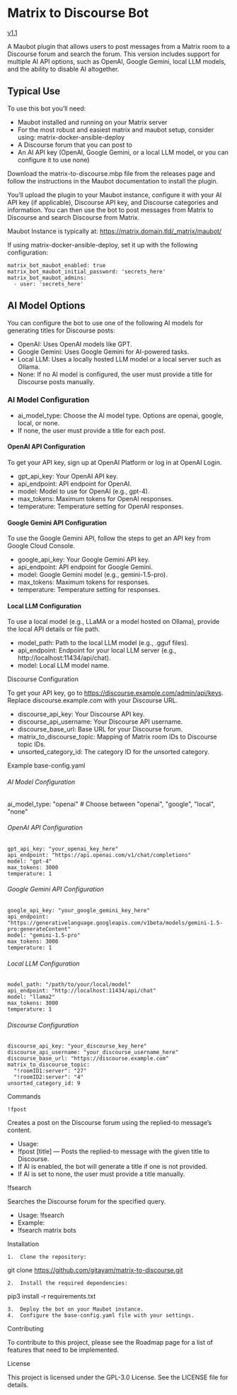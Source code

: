 
# Matrix to Discourse Bot 
[v1.1](https://github.com/gitayam/matrix-to-discourse/releases/tag/v1.1)

A Maubot plugin that allows users to post messages from a Matrix room to a Discourse forum and search the forum. This version includes support for multiple AI API options, such as OpenAI, Google Gemini, local LLM models, and the ability to disable AI altogether.

## Typical Use

To use this bot you’ll need:

- Maubot installed and running on your Matrix server
- For the most robust and easiest matrix and maubot setup, consider using: matrix-docker-ansible-deploy
- A Discourse forum that you can post to
- An AI API key (OpenAI, Google Gemini, or a local LLM model, or you can configure it to use none)

Download the matrix-to-discourse.mbp file from the releases page and follow the instructions in the Maubot documentation to install the plugin.

You’ll upload the plugin to your Maubot instance, configure it with your AI API key (if applicable), Discourse API key, and Discourse categories and information. You can then use the bot to post messages from Matrix to Discourse and search Discourse from Matrix.

Maubot Instance is typically at: https://matrix.domain.tld/_matrix/maubot/

If using matrix-docker-ansible-deploy, set it up with the following configuration:

```
matrix_bot_maubot_enabled: true
matrix_bot_maubot_initial_password: 'secrets_here'
matrix_bot_maubot_admins:
  - user: 'secrets_here'
```

## AI Model Options

You can configure the bot to use one of the following AI models for generating titles for Discourse posts:

- OpenAI: Uses OpenAI models like GPT.
- Google Gemini: Uses Google Gemini for AI-powered tasks.
- Local LLM: Uses a locally hosted LLM model or a local server such as Ollama.
- None: If no AI model is configured, the user must provide a title for Discourse posts manually.

### AI Model Configuration

- ai_model_type: Choose the AI model type. Options are openai, google, local, or none.
- If none, the user must provide a title for each post.

#### OpenAI API Configuration

To get your API key, sign up at OpenAI Platform or log in at OpenAI Login.

- gpt_api_key: Your OpenAI API key.
- api_endpoint: API endpoint for OpenAI.
- model: Model to use for OpenAI (e.g., gpt-4).
- max_tokens: Maximum tokens for OpenAI responses.
- temperature: Temperature setting for OpenAI responses.

#### Google Gemini API Configuration

To use the Google Gemini API, follow the steps to get an API key from Google Cloud Console.

- google_api_key: Your Google Gemini API key.
- api_endpoint: API endpoint for Google Gemini.
- model: Google Gemini model (e.g., gemini-1.5-pro).
- max_tokens: Maximum tokens for responses.
- temperature: Temperature setting for responses.

#### Local LLM Configuration

To use a local model (e.g., LLaMA or a model hosted on Ollama), provide the local API details or file path.

- model_path: Path to the local LLM model (e.g., .gguf files).
- api_endpoint: Endpoint for your local LLM server (e.g., http://localhost:11434/api/chat).
- model: Local LLM model name.

Discourse Configuration

To get your API key, go to https://discourse.example.com/admin/api/keys. Replace discourse.example.com with your Discourse URL.

- discourse_api_key: Your Discourse API key.
- discourse_api_username: Your Discourse API username.
- discourse_base_url: Base URL for your Discourse forum.
- matrix_to_discourse_topic: Mapping of Matrix room IDs to Discourse topic IDs.
- unsorted_category_id: The category ID for the unsorted category.

Example base-config.yaml

###### AI Model Configuration ######
ai_model_type: "openai"  # Choose between "openai", "google", "local", "none"

###### OpenAI API Configuration ######
```
gpt_api_key: "your_openai_key_here"
api_endpoint: "https://api.openai.com/v1/chat/completions"
model: "gpt-4"
max_tokens: 3000
temperature: 1
```

###### Google Gemini API Configuration ######
``` 
google_api_key: "your_google_gemini_key_here"
api_endpoint: "https://generativelanguage.googleapis.com/v1beta/models/gemini-1.5-pro:generateContent"
model: "gemini-1.5-pro"
max_tokens: 3000
temperature: 1
```

###### Local LLM Configuration ######
```
model_path: "/path/to/your/local/model"
api_endpoint: "http://localhost:11434/api/chat"
model: "llama2"
max_tokens: 3000
temperature: 1
```

###### Discourse Configuration ######
```
discourse_api_key: "your_discourse_key_here"
discourse_api_username: "your_discourse_username_here"
discourse_base_url: "https://discourse.example.com"
matrix_to_discourse_topic:
  "!roomID1:server": "27"
  "!roomID2:server": "4"
unsorted_category_id: 9
```

Commands

`!fpost`

Creates a post on the Discourse forum using the replied-to message’s content.

- Usage:
- !fpost [title] — Posts the replied-to message with the given title to Discourse.
- If AI is enabled, the bot will generate a title if one is not provided.
- If AI is set to none, the user must provide a title manually.

!fsearch

Searches the Discourse forum for the specified query.

- Usage: !fsearch <query>
- Example:
- !fsearch matrix bots

Installation

	1.	Clone the repository:

git clone https://github.com/gitayam/matrix-to-discourse.git


	2.	Install the required dependencies:

pip3 install -r requirements.txt


	3.	Deploy the bot on your Maubot instance.
	4.	Configure the base-config.yaml file with your settings.

Contributing

To contribute to this project, please see the Roadmap page for a list of features that need to be implemented.

License

This project is licensed under the GPL-3.0 License. See the LICENSE file for details.

